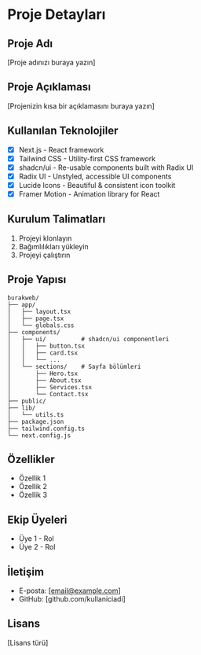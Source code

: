 # Proje Detayları

## Proje Adı
[Proje adınızı buraya yazın]

## Proje Açıklaması
[Projenizin kısa bir açıklamasını buraya yazın]

## Kullanılan Teknolojiler
- [x] Next.js - React framework
- [x] Tailwind CSS - Utility-first CSS framework
- [x] shadcn/ui - Re-usable components built with Radix UI
- [x] Radix UI - Unstyled, accessible UI components
- [x] Lucide Icons - Beautiful & consistent icon toolkit
- [x] Framer Motion - Animation library for React

## Kurulum Talimatları
1. Projeyi klonlayın
2. Bağımlılıkları yükleyin
3. Projeyi çalıştırın

## Proje Yapısı
```
burakweb/
├── app/
│   ├── layout.tsx
│   ├── page.tsx
│   └── globals.css
├── components/
│   ├── ui/          # shadcn/ui componentleri
│   │   ├── button.tsx
│   │   ├── card.tsx
│   │   └── ...
│   └── sections/    # Sayfa bölümleri
│       ├── Hero.tsx
│       ├── About.tsx
│       ├── Services.tsx
│       └── Contact.tsx
├── public/
├── lib/
│   └── utils.ts
├── package.json
├── tailwind.config.ts
└── next.config.js
```

## Özellikler
- Özellik 1
- Özellik 2
- Özellik 3

## Ekip Üyeleri
- Üye 1 - Rol
- Üye 2 - Rol

## İletişim
- E-posta: [email@example.com]
- GitHub: [github.com/kullaniciadi]

## Lisans
[Lisans türü]